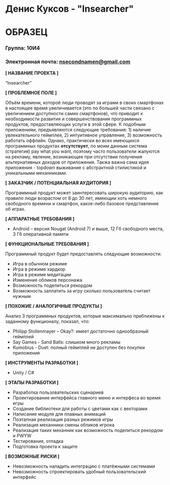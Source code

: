 # Денис Куксов - "Insearcher"
# ОБРАЗЕЦ

### Группа: 10И4
### Электронная почта: nsecondnamen@gmail.com


**[ НАЗВАНИЕ ПРОЕКТА ]**

“Insearcher”

**[ ПРОБЛЕМНОЕ ПОЛЕ ]**

Объём времени, котороё люди проводят за играми в своих смартфонах в настоящее время увеличивается (это по большей части связано с увеличением доступности самих смартфонов), что приводит к необходимости развития и совершенствования программных продуктов, предоставляющих услуги в этой сфере. К подобным приложениям, предъявляются следующие требования: 1) наличие увлекательного геймплея, 2) интуитивное управление, 3) возможность работать оффлайн. Однако, практически во всех имеющихся программных продуктах **отсутствует**, по моим данным система (стратегия) pay what you want, поэтому часто пользователи жалуются на рекламу, явление, возникающее при отсутствии получения альтернативных доходов от приложения. Такжа важна сама идея приложения - topdown выживание с абстрактной стилистикой и уникальными механниками.

**[ ЗАКАЗЧИК / ПОТЕНЦИАЛЬНАЯ АУДИТОРИЯ ]**

Программный продукт может заинтересовать широкую аудиторию, как правило люди возрастом от 8 до 30 лет, имеющии хоть немного свободного времени и смартфон, какое-либо базовое представление об играх.

**[ АППАРАТНЫЕ ТРЕБОВАНИЯ ]**

* Android – версия Nougat (Android 7) и выше, 12 Гб свободного места, 3 Гб оперативной памяти

**[ ФУНКЦИОНАЛЬНЫЕ ТРЕБОВАНИЯ ]**

Программный продукт будет предоставлять следующие возможности:
* Игра в обычном режиме
* Игра в режиме хардкор
* Игра в режиме медитации
* Изменение обликов персонажа
* Возможность поделиться рекордом
* Возможность заплатить за игру сколько пользователь считает нужным

**[ ПОХОЖИЕ / АНАЛОГИЧНЫЕ ПРОДУКТЫ ]**

Анализ 3 программных продуктов, которые максимально приближены к заданному функционалу, показал, что:

* Philipp Stollenmayer – Okay?: имеет достаточно однообразный геймплей
*	Say Games - Sand Balls: слишком много рекламы
* Kumobius - Duet:  полный геймплей не доступен без покупки приложения

**[ ИНСТРУМЕНТЫ РАЗРАБОТКИ ]**

*	Unity / C#

**[ ЭТАПЫ РАЗРАБОТКИ ]**

*	Разработка пользовательских сценариев
*	Проектирование интерфейса главного меню и интерфеса во время игры
*	Создание библиотеки для работы с цветами как с векторами
*	Написание модуля для плавных анимаций
*	Поэтапная реализация разных режимов игры
*	Реализация механники смены обликов игрока
*	Реализация таких механник как возможность поделиться рекордом и PWYW
*	Тестирование, отладка
*	Подготовка проекта к защите

**[ ВОЗМОЖНЫЕ РИСКИ ]**

*	Невозможность наладить интеграцию с платёжными системами
*	Невозможность спроектировать удобный пользовательский интерфейс
